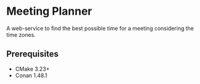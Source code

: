 # Meeting Planner

A web-service to find the best possible time for a meeting considering the time zones.

## Prerequisites

- CMake 3.23+
- Conan 1.48.1
